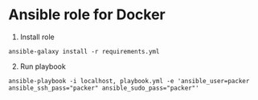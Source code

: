 # Ansible role for Docker
1. Install role
```
ansible-galaxy install -r requirements.yml
```
2. Run playbook
```
ansible-playbook -i localhost, playbook.yml -e 'ansible_user=packer ansible_ssh_pass="packer" ansible_sudo_pass="packer"'
